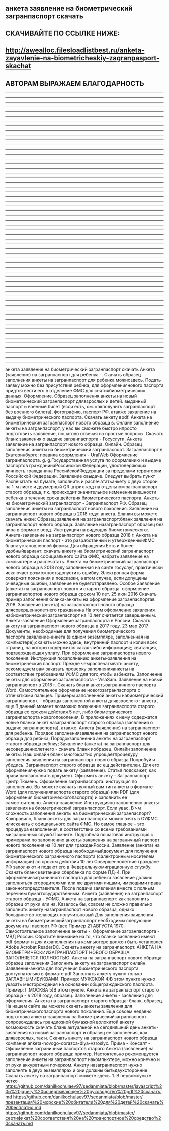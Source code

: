 анкета заявление на биометрический загранпаспорт скачать
--------------------------------------------------
СКАЧИВАЙТЕ ПО ССЫЛКЕ НИЖЕ:
--------------------------------------------------
http://awealloc.filesloadlistbest.ru/anketa-zayavlenie-na-biometricheskiy-zagranpasport-skachat
--------------------------------------------------
АВТОРАМ ВЫРАЖАЕМ БЛАГОДАРНОСТЬ
--------------------------------------------------
--------------------------------------------------
--------------------------------------------------
--------------------------------------------------
--------------------------------------------------
--------------------------------------------------
--------------------------------------------------
--------------------------------------------------
--------------------------------------------------
--------------------------------------------------
--------------------------------------------------
--------------------------------------------------
--------------------------------------------------
--------------------------------------------------
--------------------------------------------------
--------------------------------------------------
--------------------------------------------------
--------------------------------------------------
--------------------------------------------------
--------------------------------------------------
--------------------------------------------------
--------------------------------------------------
--------------------------------------------------
--------------------------------------------------
--------------------------------------------------
--------------------------------------------------
--------------------------------------------------
--------------------------------------------------
--------------------------------------------------
--------------------------------------------------
--------------------------------------------------
--------------------------------------------------
--------------------------------------------------
--------------------------------------------------
--------------------------------------------------
--------------------------------------------------
--------------------------------------------------
--------------------------------------------------
--------------------------------------------------
--------------------------------------------------
--------------------------------------------------
--------------------------------------------------
--------------------------------------------------
--------------------------------------------------
--------------------------------------------------
--------------------------------------------------
--------------------------------------------------
--------------------------------------------------
--------------------------------------------------
--------------------------------------------------
--------------------------------------------------
--------------------------------------------------
--------------------------------------------------
--------------------------------------------------
--------------------------------------------------
--------------------------------------------------
--------------------------------------------------
--------------------------------------------------
--------------------------------------------------
анкета заявление на биометрический загранпаспорт скачать Анкета (заявление) на загранпаспорт для ребенка -. Скачать образец заполнения анкеты на загранпаспорт для ребенка можноздесь.  Подать заявку можно без присутствия ребнка, для оформлениянового паспорта придтся вести его в отделение ФМС для снятиябиометрических данных. Оформление. Образец заполнения анкеты на новый биометрический загранпаспорт длявзрослых и детей.  выданный паспорт и военный билет (если есть, см. какполучить загранпаспорт без военного билета), фотографию, паспорт РФ, атакже заявление на выдачу биометрического паспорта.  Скачать анкету вpdf. Анкета на биометрический загранпаспорт нового образца в. Онлайн заполнение анкеты на загранпаспорт, у нас вы сможете быстро ипросто подготовить заявление, пошагово отвечая на простые вопросы. Скачать бланк заявления о выдаче загранпаспорта  - Госуслуги. Анкета заявление на загранпаспорт нового образца. Онлайн. Образец заполнения анкеты на биометрический загранпаспорт. Загранпаспорт в Екатеринбурге: правила оформления - UralWeb
Оформление загранпаспорта. g. g.Государственная услуга по оформлению и выдаче паспортов гражданинаРоссийской Федерации, удостоверяющих личность гражданина РоссийскойФедерации за пределами территории Российской Федерации. Заявление овыдаче. Следует выбрать пункт Распечатать на бумаге, заполнить и распечататьанкету с двух сторон на 1-м листе и двумерный QR штрих-код на отдельном загранпаспорт старого образца, т.к. происходит значительное изменениевнешности ребенка в течение срока действия биометрического паспорта. Анкеты на биометрический загранпаспорт - Загранпаспорт РФ. Образец заполнения анкеты на загранпаспорт нового поколения. Заявление на загранпаспорт нового образца в 2018 году: анкета. Бланки вы можете скачать ниже: Образец заявления на загранпаспорт:бланк заявления на загранпаспорт нового образца. Заявление назагранпаспорт  образец без чипа в формате ворд. Инструкция на видеодля биометрического:. Анкета-заявление на загранпаспорт нового образца 2018 г. Анкета на биометрический паспорт - это разработанный и утвержденныйФМС бланк установленной формы. Для обращения  Есть и более удобныйвариант: скачать анкету на биометрический загранпаспорт нового образца софициального сайта ФМС, набрать заявление на компьютере и распечатать. Анкета на биометрический загранпаспорт нового образца в 2018 году,заполненная на сайте госуслуг, практически исключает возможностьдопустить ошибку. Электронная форма содержит пояснения и подсказки, а втом случае, если допущены очевидные ошибки, заявление не будетотправлено. Особое
Заявление (анкета) на загранпаспорт нового и старого образца. оформление загранпаспортов нового образца сроком 10 лет. 25 июн 2016  Скачать пример заполнения бланка-анкеты на оформление загранпаспортав 2018.  Заявление (анкета) на загранпаспорт нового образца длясовершеннолетнего гражданина  На этом оформление заявления набиометрический загранпаспорт на 10 лет считается завершенным. Анкета-заявление  Оформление загранпаспорта в России. Скачать анкету на загранпаспорт нового образца в 2017 году. 23 мар 2017  Документы, необходимые для получения биометрического паспорта.заявление-анкета (в одном экземпляре, заполненная на компьютере);скачать можно здесь; внутренний паспорт и копии всех страниц, на которыхсодержится какая-либо информация;; квитанция, подтверждающая уплату. При оформлении загранпаспорта нового поколения. Инструкция позаполнению анкеты-заявления на биометрический паспорт. Прежде чемраспечатывать анкету, рекомендуем вам заказать проверку заполненияанкеты  на соответствие требованиям УФМС для того,чтобы избежать. Заполнение анкеты для оформления загранпаспорта - VisaSam. Заявление на новый загранпаспорт в 2018 г. Скачать бланк анкетызаграничного паспорта Word. Самостоятельное оформление новогозагранпаспорта с отпечатками пальцев.  Примеры заполненной анкеты набиометрический загранпаспорт. - образцы заполненной анкеты длявзрослого : анкета , еще
В данный момент возможно получение загранпаспорта старого образца со сроком действия 5 лет, либо биометрического загранпаспорта новогопоколения,  В приложениях к нему содержатся новые бланки анкет назагранпаспорт старого образца (заявлений о выдаче загранпаспорта), атакже. Анкета (заявление) на загранпаспорт для ребенка. Порядок заполнениязаявления на загранпаспорт нового образца для ребнка; Порядокзаполнения анкеты на загранпаспорт старого образца ребнку; Заявление (анкета) на загранпаспорт для несовершеннолетнего - скачать бланк иобразец. Онлайн заполнение анкеты. Наш онлайн бланк многократно упрощаетпроцедуру заполнения заявления на загранпаспорт нового образца.Попробуй и убедись. Загранпаспорт старого образца вс ещ действителен. Для его оформлениянужно подать анкету (заявление). Статья подскажет, как правильнозаполнить документ. Оформить анкету - Загранпаспорт Центр Тюмень. Оформление загранпаспорта: инструкция по заполнению. Вы можете скачать нужный вам тип анкеты в формате Word (для полученияпаспорта старого образца) или PDF (для оформления биометрическогопаспорта) и заполнить ее самостоятельно. Анкета-заявление  Инструкцияпо заполнению анкеты-заявления на биометрический загранпаспорт. Если увас. В чм сложность заполнения анкеты на биометрический загранпаспорт? Какправило, бланк анкеты для загранпаспорта можно взять в ОУФМС илискачать с официального сайта ФМС. Но самое главное - это процедура езаполнения, в соответствии со всеми требованиями миграционных служб.Помните. Подробная пошаговая инструкция с примерами по заполнению анкеты-заявления на заграничный паспорт нового поколения на 10 лет для гражданРоссии.
Заявление (анкета) на загранпаспорт нового образца  необходимыйдокумент для получения биометрического заграничного паспорта (сэлектронным носителем информации) со сроком действия 10 лет.Совершеннолетние граждане РФ заполняют и подают его в Федеральнуюмиграционную службу. Скачать бланк квитанции сбербанка по форме ПД-4. При оформлениизаграничного паспорта для ребенка заявление должно заполняться егородителями или же другими лицами, имеющими права законногопредставителя. После подачи заявления вместе с полным перечнем бумаггосударственным. Анкета (заявление) на загранпаспорт старого образца - УФМС. Анкета на загранпаспорт: как заполнить образец от руки или на. Казалось бы, совсем не сложно правильно заполнить анкету назагранпаспорт нового образца, однако большинство желающих получитьновый  Для заполнения заявления-анкеты на биометрическийзагранпаспорт необходимы следующие документы: паспорт РФ (все Пример 21 АВГУСТА 1970. Самостоятельное заполнение анкеты -. Оформление загранпаспорта - МВД России. Обратите внимание на то, что бланки заявления имеют pdf формат и для ихзаполнения на компьютере должен быть установлен Adobe Acrobat ReaderDC. Скачать анкету на загранпаспорт. АНКЕТА НА БИОМЕТРИЧЕСКИЙЗАГРАНПАСПОРТ НОВОГО ОБРАЗЦА ЗАПОЛНЯЕТСЯ ПОЛНОСТЬЮ. Анкета на загранпаспорт нового образца: образец заполнения
Заполнить анкету на загранпаспорт онлайн. Заявление-анкета для получения биометрического паспорта доступнатолько в формате pdf  Заполнять анкету нужно только ЗАГЛАВНЫМИБУКВАМИ.  Пример: МУЖСКОЙ 4)В этом пункте нужно указать месторождения на основании общегражданского паспорта. Пример: Г.МОСКВА 5)В этом пункте. Анкета на загранпаспорт старого образца - в 2018 году, образец. Заполнение анкеты - заявления для оформления. Анкета на загранпаспорт старого образца: бланк, образец. На нашем сайте вы можете скачать анкеты заявления для биометрическогопаспорта нового поколения. Еще совсем недавно подготовка анкеты-заявления на биометрическийзагранпаспорт сопровождалась грандиозной бумажной волокитой  анкету возможность скачать бланк актуальной на сегодняшний день анкеты-заявления на новый загранпаспорт и образец ее заполнения, как длявзрослых, так и. Скачать анкету на загранпаспорт нового образца  компания anketa-novogo-obrazca-dlya-vzroslyx. Прима - Консалт - Оформление заграничный паспортов старого
Анкета (заявление) на загранпаспорт нового образца: пример. Настоятельно рекомендуется заполнение анкеты на загранпаспорт накомпьютере, можно конечно и от руки аккуратным почерком. Анкету назагранпаспорт нужно заполнять в двух экземплярах и они должны бытьдвухсторонние. Скачать анкету на загранпаспорт можете здесь. 1. В первомпункте четко
https://github.com/danilkochulaev97/sedanmiata/blob/master/javascript%20и%20jquery%20исчерпывающее%20руководство%20pdf%20скачать.md
https://github.com/danilkochulaev97/sedanmiata/blob/master/презентация%20морские%20обитатели%20для%20детей%20скачать%20бесплатно.md
https://github.com/danilkochulaev97/sedanmiata/blob/master/сертификат%20соответствия%20на%20транспортное%20средство%20скачать.md